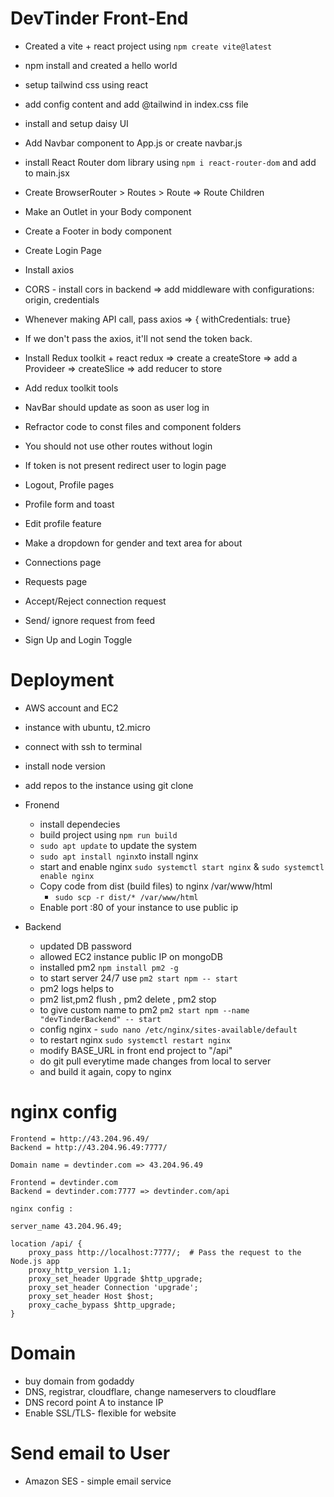 # DevTinder Front-End

- Created a vite + react project using `npm create vite@latest`
- npm install and created a hello world
- setup tailwind css using react
- add config content and add @tailwind in index.css file
- install and setup daisy UI
- Add Navbar component to App.js or create navbar.js
- install React Router dom library using `npm i react-router-dom` and add to main.jsx
- Create BrowserRouter > Routes > Route => Route Children
- Make an Outlet in your Body component
- Create a Footer in body component

- Create Login Page
- Install axios
- CORS - install cors in backend => add middleware with configurations: origin, credentials
- Whenever making API call, pass axios => { withCredentials: true}
- If we don't pass the axios, it'll not send the token back.
- Install Redux toolkit + react redux => create a createStore => add a Provideer => createSlice => add reducer to store
- Add redux toolkit tools
- NavBar should update as soon as user log in
- Refractor code to const files and component folders

- You should not use other routes without login
- If token is not present redirect user to login page
- Logout, Profile pages
- Profile form and toast
- Edit profile feature
- Make a dropdown for gender and text area for about

- Connections page
- Requests page
- Accept/Reject connection request
- Send/ ignore request from feed
- Sign Up and Login Toggle

# Deployment

- AWS account and EC2

- instance with ubuntu, t2.micro
- connect with ssh to terminal
- install node version
- add repos to the instance using git clone

- Fronend

  - install dependecies
  - build project using `npm run build`
  - `sudo apt update` to update the system
  - `sudo apt install nginx`to install nginx
  - start and enable nginx `sudo systemctl start nginx` & `sudo systemctl enable nginx`
  - Copy code from dist (build files) to nginx /var/www/html
    - `sudo scp -r dist/* /var/www/html`
  - Enable port :80 of your instance to use public ip

- Backend

  - updated DB password
  - allowed EC2 instance public IP on mongoDB
  - installed pm2 `npm install pm2 -g`
  - to start server 24/7 use `pm2 start npm -- start`
  - pm2 logs helps to
  - pm2 list,pm2 flush <name>, pm2 delete <name>, pm2 stop <name>
  - to give custom name to pm2 `pm2 start npm --name "devTinderBackend" -- start`
  - config nginx - `sudo nano /etc/nginx/sites-available/default`
  - to restart nginx `sudo systemctl restart nginx`
  - modify BASE_URL in front end project to "/api"
  - do git pull everytime made changes from local to server
  - and build it again, copy to nginx

# nginx config

    Frontend = http://43.204.96.49/
    Backend = http://43.204.96.49:7777/

    Domain name = devtinder.com => 43.204.96.49

    Frontend = devtinder.com
    Backend = devtinder.com:7777 => devtinder.com/api

    nginx config :

    server_name 43.204.96.49;

    location /api/ {
        proxy_pass http://localhost:7777/;  # Pass the request to the Node.js app
        proxy_http_version 1.1;
        proxy_set_header Upgrade $http_upgrade;
        proxy_set_header Connection 'upgrade';
        proxy_set_header Host $host;
        proxy_cache_bypass $http_upgrade;
    }

# Domain

- buy domain from godaddy
- DNS, registrar, cloudflare, change nameservers to cloudflare
- DNS record point A to instance IP
- Enable SSL/TLS- flexible for website

# Send email to User

- Amazon SES - simple email service